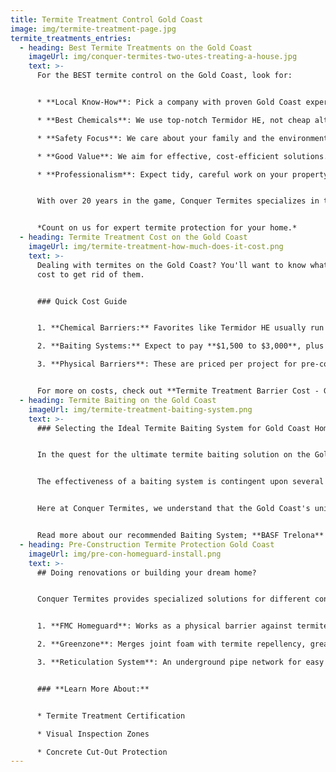 ```yaml
---
title: Termite Treatment Control Gold Coast
image: img/termite-treatment-page.jpg
termite_treatments_entries:
  - heading: Best Termite Treatments on the Gold Coast
    imageUrl: img/conquer-termites-two-utes-treating-a-house.jpg
    text: >-
      For the BEST termite control on the Gold Coast, look for:


      * **Local Know-How**: Pick a company with proven Gold Coast experience.

      * **Best Chemicals**: We use top-notch Termidor HE, not cheap alternatives.

      * **Safety Focus**: We care about your family and the environment.

      * **Good Value**: We aim for effective, cost-efficient solutions.

      * **Professionalism**: Expect tidy, careful work on your property.


      With over 20 years in the game, Conquer Termites specializes in top-notch termite solutions on the Gold Coast, using the best methods and chemicals.


      *Count on us for expert termite protection for your home.*
  - heading: Termite Treatment Cost on the Gold Coast
    imageUrl: img/termite-treatment-how-much-does-it-cost.png
    text: >-
      Dealing with termites on the Gold Coast? You'll want to know what it'll
      cost to get rid of them.


      ### Quick Cost Guide


      1. **Chemical Barriers:** Favorites like Termidor HE usually run **$3,000 to $4,000**, varying with your home's perimeter and the chemical used.

      2. **Baiting Systems:** Expect to pay **$1,500 to $3,000**, plus extra for regular checks. Costs depend on your property size and how many bait stations you need.

      3. **Physical Barriers**: These are priced per project for pre-construction protection.


      For more on costs, check out **Termite Treatment Barrier Cost - Gold Coast**.
  - heading: Termite Baiting on the Gold Coast
    imageUrl: img/termite-treatment-baiting-system.png
    text: >-
      ### Selecting the Ideal Termite Baiting System for Gold Coast Homes


      In the quest for the ultimate termite baiting solution on the Gold Coast, it's imperative to look beyond the surface and choose a system that delivers real results. 


      The effectiveness of a baiting system is contingent upon several factors, including its ability to attract termites, the bait's quality, and the system's design.


      Here at Conquer Termites, we understand that the Gold Coast's unique climate and termite species require a baiting system that is robust and reliable. 


      Read more about our recommended Baiting System; **BASF Trelona**
  - heading: Pre-Construction Termite Protection Gold Coast
    imageUrl: img/pre-con-homeguard-install.png
    text: >-
      ## Doing renovations or building your dream home?


      Conquer Termites provides specialized solutions for different construction needs:


      1. **FMC Homeguard**: Works as a physical barrier against termites, perfect for new buildings.

      2. **Greenzone**: Merges joint foam with termite repellency, great for builders wanting a two-in-one product.

      3. **Reticulation System**: An underground pipe network for easy chemical reapplication, offering a lasting, hassle-free termite control solution.


      ### **Learn More About:**


      * Termite Treatment Certification

      * Visual Inspection Zones

      * Concrete Cut-Out Protection
---
```

